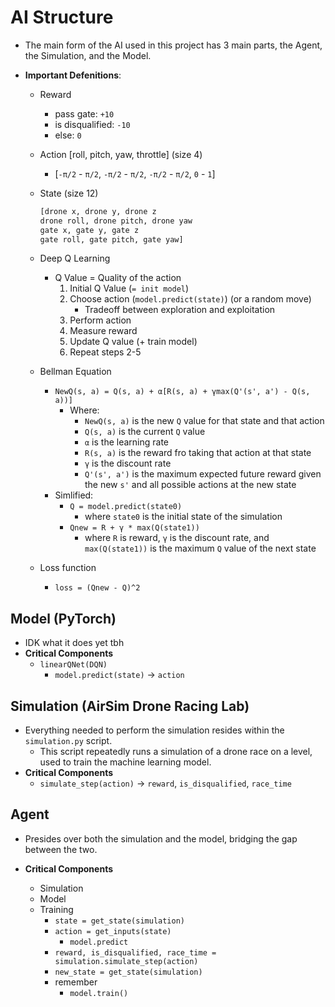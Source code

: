 # AI Structure

- The main form of the AI used in this project has 3 main parts, the Agent, the Simulation, and the Model.

- **Important Defenitions**:
  - Reward
    - pass gate: `+10`
    - is disqualified: `-10`
    - else: `0`
  - Action [roll, pitch, yaw, throttle] (size 4)
    - [`-π/2` - `π/2`, `-π/2` - `π/2`, `-π/2` - `π/2`, `0` - `1`]
  - State (size 12)

    ```python
    [drone x, drone y, drone z
    drone roll, drone pitch, drone yaw
    gate x, gate y, gate z
    gate roll, gate pitch, gate yaw]
    ```

  - Deep Q Learning
    - Q Value = Quality of the action
      1. Initial Q Value (`= init model`)
      2. Choose action (`model.predict(state)`) (or a random move)
          - Tradeoff between exploration and exploitation
      3. Perform action
      4. Measure reward
      5. Update Q value (+ train model)
      6. Repeat steps 2-5

  - Bellman Equation
    - `NewQ(s, a) = Q(s, a) + α[R(s, a) + γmax(Q'(s', a') - Q(s, a))]`
      - Where:
        - `NewQ(s, a)` is the new `Q` value for that state and that action
        - `Q(s, a)` is the current `Q` value
        - `α` is the learning rate
        - `R(s, a)` is the reward fro taking that action at that state
        - `γ` is the discount rate
        - `Q'(s', a')` is the maximum expected future reward given the new `s'` and all possible actions at the new state
    - Simlified:
      - `Q = model.predict(state0)`
        - where `state0` is the initial state of the simulation
      - `Qnew = R + γ * max(Q(state1))`
        - where `R` is reward, `γ` is the discount rate, and `max(Q(state1))` is the maximum `Q` value of the next state

  - Loss function
    - `loss = (Qnew - Q)^2`

## Model (PyTorch)

- IDK what it does yet tbh
- **Critical Components**
  - `linearQNet(DQN)`
    - `model.predict(state)` -> `action`

## Simulation (AirSim Drone Racing Lab)

- Everything needed to perform the simulation resides within the `simulation.py` script.
  - This script repeatedly runs a simulation of a drone race on a level, used to train the machine learning model.
- **Critical Components**
  - `simulate_step(action)` -> `reward`, `is_disqualified`, `race_time`

## Agent

- Presides over both the simulation and the model, bridging the gap between the two.

- **Critical Components**
  - Simulation
  - Model
  - Training
    - `state = get_state(simulation)`
    - `action = get_inputs(state)`
      - `model.predict`
    - `reward, is_disqualified, race_time = simulation.simulate_step(action)`
    - `new_state = get_state(simulation)`
    - remember
      - `model.train()`
